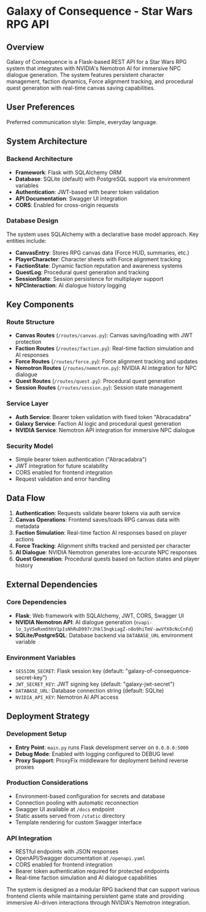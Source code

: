 # Galaxy of Consequence - Star Wars RPG API

## Overview

Galaxy of Consequence is a Flask-based REST API for a Star Wars RPG system that integrates with NVIDIA's Nemotron AI for immersive NPC dialogue generation. The system features persistent character management, faction dynamics, Force alignment tracking, and procedural quest generation with real-time canvas saving capabilities.

## User Preferences

Preferred communication style: Simple, everyday language.

## System Architecture

### Backend Architecture
- **Framework**: Flask with SQLAlchemy ORM
- **Database**: SQLite (default) with PostgreSQL support via environment variables
- **Authentication**: JWT-based with bearer token validation
- **API Documentation**: Swagger UI integration
- **CORS**: Enabled for cross-origin requests

### Database Design
The system uses SQLAlchemy with a declarative base model approach. Key entities include:
- **CanvasEntry**: Stores RPG canvas data (Force HUD, summaries, etc.)
- **PlayerCharacter**: Character sheets with Force alignment tracking
- **FactionState**: Dynamic faction reputation and awareness systems
- **QuestLog**: Procedural quest generation and tracking
- **SessionState**: Session persistence for multiplayer support
- **NPCInteraction**: AI dialogue history logging

## Key Components

### Route Structure
- **Canvas Routes** (`/routes/canvas.py`): Canvas saving/loading with JWT protection
- **Faction Routes** (`/routes/faction.py`): Real-time faction simulation and AI responses
- **Force Routes** (`/routes/force.py`): Force alignment tracking and updates
- **Nemotron Routes** (`/routes/nemotron.py`): NVIDIA AI integration for NPC dialogue
- **Quest Routes** (`/routes/quest.py`): Procedural quest generation
- **Session Routes** (`/routes/session.py`): Session state management

### Service Layer
- **Auth Service**: Bearer token validation with fixed token "Abracadabra"
- **Galaxy Service**: Faction AI logic and procedural quest generation
- **NVIDIA Service**: Nemotron API integration for immersive NPC dialogue

### Security Model
- Simple bearer token authentication ("Abracadabra")
- JWT integration for future scalability
- CORS enabled for frontend integration
- Request validation and error handling

## Data Flow

1. **Authentication**: Requests validate bearer tokens via auth service
2. **Canvas Operations**: Frontend saves/loads RPG canvas data with metadata
3. **Faction Simulation**: Real-time faction AI responses based on player actions
4. **Force Tracking**: Alignment shifts tracked and persisted per character
5. **AI Dialogue**: NVIDIA Nemotron generates lore-accurate NPC responses
6. **Quest Generation**: Procedural quests based on faction states and player history

## External Dependencies

### Core Dependencies
- **Flask**: Web framework with SQLAlchemy, JWT, CORS, Swagger UI
- **NVIDIA Nemotron API**: AI dialogue generation (`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`)
- **SQLite/PostgreSQL**: Database backend via `DATABASE_URL` environment variable

### Environment Variables
- `SESSION_SECRET`: Flask session key (default: "galaxy-of-consequence-secret-key")
- `JWT_SECRET_KEY`: JWT signing key (default: "galaxy-jwt-secret")
- `DATABASE_URL`: Database connection string (default: SQLite)
- `NVIDIA_API_KEY`: Nemotron AI API access

## Deployment Strategy

### Development Setup
- **Entry Point**: `main.py` runs Flask development server on `0.0.0.0:5000`
- **Debug Mode**: Enabled with logging configured to DEBUG level
- **Proxy Support**: ProxyFix middleware for deployment behind reverse proxies

### Production Considerations
- Environment-based configuration for secrets and database
- Connection pooling with automatic reconnection
- Swagger UI available at `/docs` endpoint
- Static assets served from `/static` directory
- Template rendering for custom Swagger interface

### API Integration
- RESTful endpoints with JSON responses
- OpenAPI/Swagger documentation at `/openapi.yaml`
- CORS enabled for frontend integration
- Bearer token authentication required for protected endpoints
- Real-time faction simulation and AI dialogue capabilities

The system is designed as a modular RPG backend that can support various frontend clients while maintaining persistent game state and providing immersive AI-driven interactions through NVIDIA's Nemotron integration.